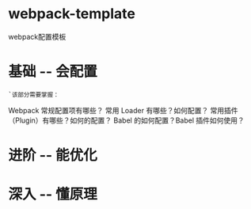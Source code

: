 # webpack-template
webpack配置模板
# 基础 -- 会配置
    `该部分需要掌握：
Webpack 常规配置项有哪些？
常用 Loader 有哪些？如何配置？
常用插件（Plugin）有哪些？如何的配置？
Babel 的如何配置？Babel 插件如何使用？

# 进阶 -- 能优化
# 深入 -- 懂原理